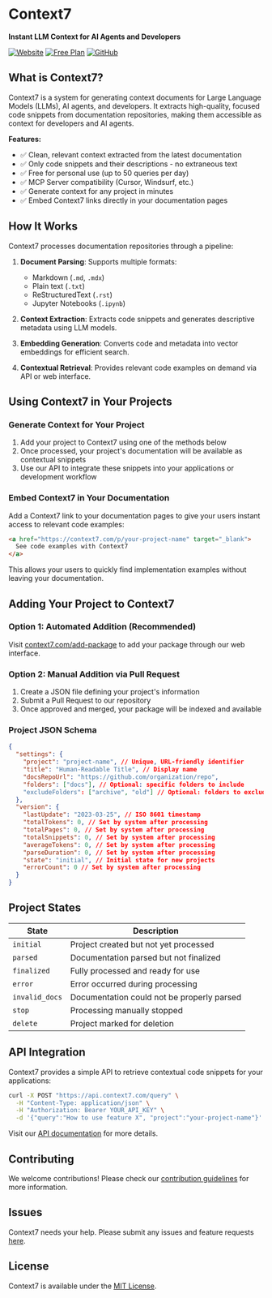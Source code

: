 # Context7

**Instant LLM Context for AI Agents and Developers**

[![Website](https://img.shields.io/badge/Website-context7.com-blue)](https://context7.com)
[![Free Plan](https://img.shields.io/badge/Free_Plan-50_Queries/Day-green)](https://context7.com)
[![GitHub](https://img.shields.io/badge/GitHub-Star_Us-yellow)](https://github.com/upstash/context7)

## What is Context7?

Context7 is a system for generating context documents for Large Language Models (LLMs), AI agents, and developers. It extracts high-quality, focused code snippets from documentation repositories, making them accessible as context for developers and AI agents.

**Features:**

- ✅ Clean, relevant context extracted from the latest documentation
- ✅ Only code snippets and their descriptions - no extraneous text
- ✅ Free for personal use (up to 50 queries per day)
- ✅ MCP Server compatibility (Cursor, Windsurf, etc.)
- ✅ Generate context for any project in minutes
- ✅ Embed Context7 links directly in your documentation pages

## How It Works

Context7 processes documentation repositories through a pipeline:

1. **Document Parsing**: Supports multiple formats:

   - Markdown (`.md`, `.mdx`)
   - Plain text (`.txt`)
   - ReStructuredText (`.rst`)
   - Jupyter Notebooks (`.ipynb`)

2. **Context Extraction**: Extracts code snippets and generates descriptive metadata using LLM models.

3. **Embedding Generation**: Converts code and metadata into vector embeddings for efficient search.

4. **Contextual Retrieval**: Provides relevant code examples on demand via API or web interface.

## Using Context7 in Your Projects

### Generate Context for Your Project

1. Add your project to Context7 using one of the methods below
2. Once processed, your project's documentation will be available as contextual snippets
3. Use our API to integrate these snippets into your applications or development workflow

### Embed Context7 in Your Documentation

Add a Context7 link to your documentation pages to give your users instant access to relevant code examples:

```html
<a href="https://context7.com/p/your-project-name" target="_blank">
  See code examples with Context7
</a>
```

This allows your users to quickly find implementation examples without leaving your documentation.

## Adding Your Project to Context7

### Option 1: Automated Addition (Recommended)

Visit [context7.com/add-package](https://context7.com/add-package) to add your package through our web interface.

### Option 2: Manual Addition via Pull Request

1. Create a JSON file defining your project's information
2. Submit a Pull Request to our repository
3. Once approved and merged, your package will be indexed and available

### Project JSON Schema

```json
{
  "settings": {
    "project": "project-name", // Unique, URL-friendly identifier
    "title": "Human-Readable Title", // Display name
    "docsRepoUrl": "https://github.com/organization/repo",
    "folders": ["docs"], // Optional: specific folders to include
    "excludeFolders": ["archive", "old"] // Optional: folders to exclude
  },
  "version": {
    "lastUpdate": "2023-03-25", // ISO 8601 timestamp
    "totalTokens": 0, // Set by system after processing
    "totalPages": 0, // Set by system after processing
    "totalSnippets": 0, // Set by system after processing
    "averageTokens": 0, // Set by system after processing
    "parseDuration": 0, // Set by system after processing
    "state": "initial", // Initial state for new projects
    "errorCount": 0 // Set by system after processing
  }
}
```

## Project States

| State          | Description                                |
| -------------- | ------------------------------------------ |
| `initial`      | Project created but not yet processed      |
| `parsed`       | Documentation parsed but not finalized     |
| `finalized`    | Fully processed and ready for use          |
| `error`        | Error occurred during processing           |
| `invalid_docs` | Documentation could not be properly parsed |
| `stop`         | Processing manually stopped                |
| `delete`       | Project marked for deletion                |

## API Integration

Context7 provides a simple API to retrieve contextual code snippets for your applications:

```bash
curl -X POST "https://api.context7.com/query" \
  -H "Content-Type: application/json" \
  -H "Authorization: Bearer YOUR_API_KEY" \
  -d '{"query":"How to use feature X", "project":"your-project-name"}'
```

Visit our [API documentation](https://context7.com/docs/api) for more details.

## Contributing

We welcome contributions! Please check our [contribution guidelines](https://github.com/upstash/context7/blob/main/CONTRIBUTING.md) for more information.

## Issues

Context7 needs your help. Please submit any issues and feature requests [here](https://github.com/upstash/context7/issues/new).

## License

Context7 is available under the [MIT License](https://github.com/upstash/context7/blob/main/LICENSE).

